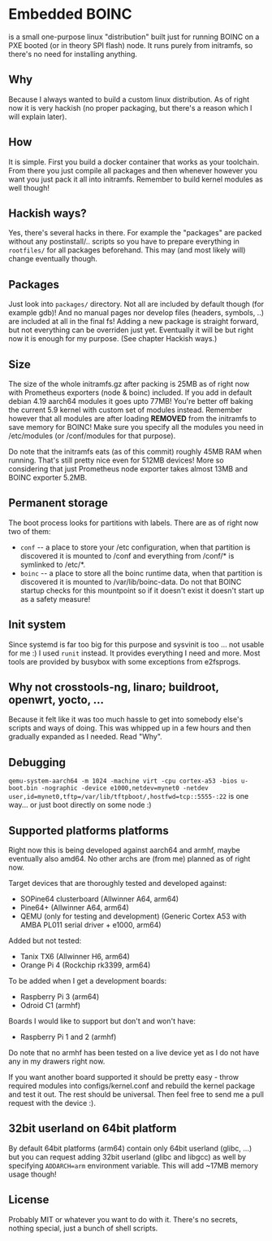 # Embedded BOINC

is a small one-purpose linux "distribution" built just for running BOINC on a PXE booted (or in theory SPI flash) node. It runs purely from initramfs, so there's no need for installing anything.

## Why

Because I always wanted to build a custom linux distribution. As of right now it is very hackish (no proper packaging, but there's a reason which I will explain later).

## How

It is simple. First you build a docker container that works as your toolchain. From there you just compile all packages and then whenever however you want you just pack it all into initramfs. Remember to build kernel modules as well though!

## Hackish ways?

Yes, there's several hacks in there. For example the "packages" are packed without any postinstall/.. scripts so you have to prepare everything in `rootfiles/` for all packages beforehand. This may (and most likely will) change eventually though.

## Packages

Just look into `packages/` directory. Not all are included by default though (for example gdb)! And no manual pages nor develop files (headers, symbols, ..) are included at all in the final fs! Adding a new package is straight forward, but not everything can be overriden just yet. Eventually it will be but right now it is enough for my purpose. (See chapter Hackish ways.)

## Size

The size of the whole initramfs.gz after packing is 25MB as of right now with Prometheus exporters (node & boinc) included. If you add in default debian 4.19 aarch64 modules it goes upto 77MB! You're better off baking the current 5.9 kernel with custom set of modules instead. Remember however that all modules are after loading **REMOVED** from the initramfs to save memory for BOINC! Make sure you specify all the modules you need in /etc/modules (or /conf/modules for that purpose).

Do note that the initramfs eats (as of this commit) roughly 45MB RAM when running. That's still pretty nice even for 512MB devices! More so considering that just Prometheus node exporter takes almost 13MB and BOINC exporter 5.2MB.

## Permanent storage

The boot process looks for partitions with labels. There are as of right now two of them:

- `conf` -- a place to store your /etc configuration, when that partition is discovered it is mounted to /conf and everything from /conf/* is symlinked to /etc/*.
- `boinc` -- a place to store all the boinc runtime data, when that partition is discovered it is mounted to /var/lib/boinc-data. Do not that BOINC startup checks for this mountpoint so if it doesn't exist it doesn't start up as a safety measure!

## Init system

Since systemd is far too big for this purpose and sysvinit is too ... not usable for me :) I used `runit` instead. It provides everything I need and more. Most tools are provided by busybox with some exceptions from e2fsprogs.

## Why not crosstools-ng, linaro; buildroot, openwrt, yocto, ...

Because it felt like it was too much hassle to get into somebody else's scripts and ways of doing. This was whipped up in a few hours and then gradually expanded as I needed. Read "Why".

## Debugging

`qemu-system-aarch64 -m 1024 -machine virt -cpu cortex-a53 -bios u-boot.bin -nographic -device e1000,netdev=mynet0 -netdev user,id=mynet0,tftp=/var/lib/tftpboot/,hostfwd=tcp::5555-:22` is one way... or just boot directly on some node :)

## Supported platforms platforms

Right now this is being developed against aarch64 and armhf, maybe eventually also amd64. No other archs are (from me) planned as of right now.

Target devices that are thoroughly tested and developed against:
- SOPine64 clusterboard (Allwinner A64, arm64)
- Pine64+ (Allwinner A64, arm64)
- QEMU (only for testing and development) (Generic Cortex A53 with AMBA PL011 serial driver + e1000, arm64)

Added but not tested:
- Tanix TX6 (Allwinner H6, arm64)
- Orange Pi 4 (Rockchip rk3399, arm64)

To be added when I get a development boards:
- Raspberry Pi 3 (arm64)
- Odroid C1 (armhf)

Boards I would like to support but don't and won't have:
- Raspberry Pi 1 and 2 (armhf)

Do note that no armhf has been tested on a live device yet as I do not have any in my drawers right now.

If you want another board supported it should be pretty easy - throw required modules into configs/kernel.conf and rebuild the kernel package and test it out. The rest should be universal. Then feel free to send me a pull request with the device :).

## 32bit userland on 64bit platform

By default 64bit platforms (arm64) contain only 64bit userland (glibc, ...) but you can request adding 32bit userland (glibc and libgcc) as well by specifying `ADDARCH=arm` environment variable. This will add ~17MB memory usage though!

## License

Probably MIT or whatever you want to do with it. There's no secrets, nothing special, just a bunch of shell scripts.
